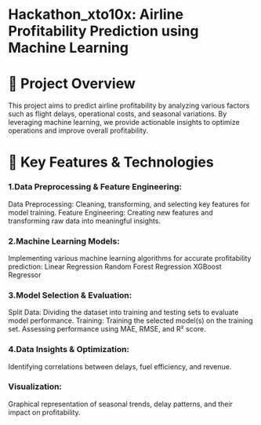 # Hackathon_xto10x: Airline Profitability Prediction using Machine Learning

# 📌 Project Overview
This project aims to predict airline profitability by analyzing various factors such as flight delays, operational costs, and seasonal variations. By leveraging machine learning, we provide actionable insights to optimize operations and improve overall profitability.

# 🚀 Key Features & Technologies

### 1.Data Preprocessing & Feature Engineering:
Data Preprocessing: Cleaning, transforming, and selecting key features for model training.
Feature Engineering: Creating new features and transforming raw data into meaningful insights.

### 2.Machine Learning Models:
Implementing various machine learning algorithms for accurate profitability prediction:
Linear Regression
Random Forest Regression
XGBoost Regressor 

### 3.Model Selection & Evaluation:
Split Data: Dividing the dataset into training and testing sets to evaluate model performance.
Training: Training the selected model(s) on the training set.
Assessing performance using MAE, RMSE, and R² score.

### 4.Data Insights & Optimization: 
Identifying correlations between delays, fuel efficiency, and revenue.

### Visualization: 
Graphical representation of seasonal trends, delay patterns, and their impact on profitability.
